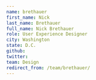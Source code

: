```yaml
---
name: brethauer
first_name: Nick
last_name: Brethauer
full_name: Nick Brethauer
role: User Experience Designer
city: Washington
state: D.C.
github: 
twitter: 
team: Design
redirect_from: /team/brethauer/
---
```

